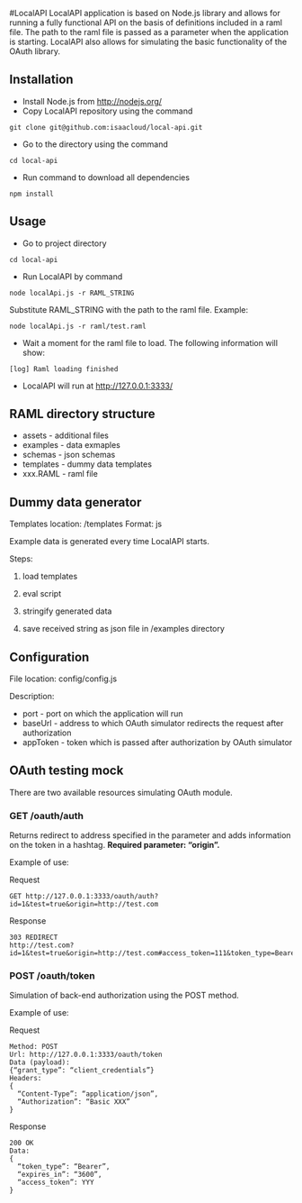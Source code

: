 #LocalAPI
LocalAPI application is based on Node.js library and allows for running a fully functional API on the basis of definitions included in a raml file.
The path to the raml file is passed as a parameter when the application is starting.
LocalAPI also allows for simulating the basic functionality of the OAuth library.

## Installation
- Install Node.js from http://nodejs.org/
- Copy LocalAPI repository using the command
```
git clone git@github.com:isaacloud/local-api.git
```
- Go to the directory using the command
```
cd local-api
```
- Run command to download all dependencies
```
npm install
```

## Usage
- Go to project directory
```
cd local-api
```
- Run LocalAPI by command
```
node localApi.js -r RAML_STRING
```
Substitute RAML_STRING with the path to the raml file. Example:
```
node localApi.js -r raml/test.raml
```
- Wait a moment for the raml file to load. The following information will show:
```
[log] Raml loading finished
```
- LocalAPI will run at http://127.0.0.1:3333/

## RAML directory structure
- assets - additional files
- examples - data exmaples
- schemas - json schemas
- templates - dummy data templates
- xxx.RAML - raml file

## Dummy data generator
Templates location: /templates
Format: js

Example data is generated every time LocalAPI starts.

Steps:

1. load templates

2. eval script

3. stringify generated data

4. save received string as json file in /examples directory

## Configuration
File location: config/config.js

Description:
- port - port on which the application will run
- baseUrl - address to which OAuth simulator redirects the request after authorization
- appToken - token which is passed after authorization by OAuth simulator

## OAuth testing mock
There are two available resources simulating OAuth module.

### GET /oauth/auth
Returns redirect to address specified in the parameter and adds information on the token in a hashtag.
**Required parameter: “origin”.**

Example of use:

Request
```
GET http://127.0.0.1:3333/oauth/auth?id=1&test=true&origin=http://test.com
```
Response
```
303 REDIRECT
http://test.com?id=1&test=true&origin=http://test.com#access_token=111&token_type=Bearer&expires_in=3600
```

### POST /oauth/token
Simulation of back-end authorization using the POST method.

Example of use:

Request
```
Method: POST
Url: http://127.0.0.1:3333/oauth/token
Data (payload):
{“grant_type”: “client_credentials”}
Headers:
{
  “Content-Type”: “application/json”,
  “Authorization”: “Basic XXX”
}
```
Response
```
200 OK
Data:
{
  “token_type”: “Bearer”,
  “expires_in”: “3600”,
  “access_token”: YYY
}
```